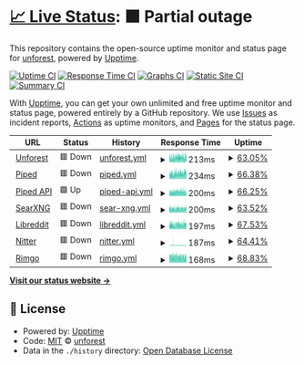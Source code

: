 # [📈 Live Status](https://unforest.github.io/uptime): <!--live status--> **🟧 Partial outage**

This repository contains the open-source uptime monitor and status page for [unforest](https://unforest.github.io/uptime), powered by [Upptime](https://github.com/upptime/upptime).

[![Uptime CI](https://github.com/unforest/uptime/workflows/Uptime%20CI/badge.svg)](https://github.com/unforest/uptime/actions?query=workflow%3A%22Uptime+CI%22)
[![Response Time CI](https://github.com/unforest/uptime/workflows/Response%20Time%20CI/badge.svg)](https://github.com/unforest/uptime/actions?query=workflow%3A%22Response+Time+CI%22)
[![Graphs CI](https://github.com/unforest/uptime/workflows/Graphs%20CI/badge.svg)](https://github.com/unforest/uptime/actions?query=workflow%3A%22Graphs+CI%22)
[![Static Site CI](https://github.com/unforest/uptime/workflows/Static%20Site%20CI/badge.svg)](https://github.com/unforest/uptime/actions?query=workflow%3A%22Static+Site+CI%22)
[![Summary CI](https://github.com/unforest/uptime/workflows/Summary%20CI/badge.svg)](https://github.com/unforest/uptime/actions?query=workflow%3A%22Summary+CI%22)

With [Upptime](https://upptime.js.org), you can get your own unlimited and free uptime monitor and status page, powered entirely by a GitHub repository. We use [Issues](https://github.com/unforest/uptime/issues) as incident reports, [Actions](https://github.com/unforest/uptime/actions) as uptime monitors, and [Pages](https://unforest.github.io/uptime) for the status page.

<!--start: status pages-->
<!-- This summary is generated by Upptime (https://github.com/upptime/upptime) -->
<!-- Do not edit this manually, your changes will be overwritten -->
<!-- prettier-ignore -->
| URL | Status | History | Response Time | Uptime |
| --- | ------ | ------- | ------------- | ------ |
| <img alt="" src="https://icons.duckduckgo.com/ip3/www.unforest.net.ico" height="13"> [Unforest](https://www.unforest.net) | 🟥 Down | [unforest.yml](https://github.com/unforest/uptime/commits/HEAD/history/unforest.yml) | <details><summary><img alt="Response time graph" src="./graphs/unforest/response-time-week.png" height="20"> 213ms</summary><br><a href="https://unforest.github.io/uptime/history/unforest"><img alt="Response time 269" src="https://img.shields.io/endpoint?url=https%3A%2F%2Fraw.githubusercontent.com%2Funforest%2Fuptime%2FHEAD%2Fapi%2Funforest%2Fresponse-time.json"></a><br><a href="https://unforest.github.io/uptime/history/unforest"><img alt="24-hour response time 209" src="https://img.shields.io/endpoint?url=https%3A%2F%2Fraw.githubusercontent.com%2Funforest%2Fuptime%2FHEAD%2Fapi%2Funforest%2Fresponse-time-day.json"></a><br><a href="https://unforest.github.io/uptime/history/unforest"><img alt="7-day response time 213" src="https://img.shields.io/endpoint?url=https%3A%2F%2Fraw.githubusercontent.com%2Funforest%2Fuptime%2FHEAD%2Fapi%2Funforest%2Fresponse-time-week.json"></a><br><a href="https://unforest.github.io/uptime/history/unforest"><img alt="30-day response time 262" src="https://img.shields.io/endpoint?url=https%3A%2F%2Fraw.githubusercontent.com%2Funforest%2Fuptime%2FHEAD%2Fapi%2Funforest%2Fresponse-time-month.json"></a><br><a href="https://unforest.github.io/uptime/history/unforest"><img alt="1-year response time 269" src="https://img.shields.io/endpoint?url=https%3A%2F%2Fraw.githubusercontent.com%2Funforest%2Fuptime%2FHEAD%2Fapi%2Funforest%2Fresponse-time-year.json"></a></details> | <details><summary><a href="https://unforest.github.io/uptime/history/unforest">63.05%</a></summary><a href="https://unforest.github.io/uptime/history/unforest"><img alt="All-time uptime 99.02%" src="https://img.shields.io/endpoint?url=https%3A%2F%2Fraw.githubusercontent.com%2Funforest%2Fuptime%2FHEAD%2Fapi%2Funforest%2Fuptime.json"></a><br><a href="https://unforest.github.io/uptime/history/unforest"><img alt="24-hour uptime 48.09%" src="https://img.shields.io/endpoint?url=https%3A%2F%2Fraw.githubusercontent.com%2Funforest%2Fuptime%2FHEAD%2Fapi%2Funforest%2Fuptime-day.json"></a><br><a href="https://unforest.github.io/uptime/history/unforest"><img alt="7-day uptime 63.05%" src="https://img.shields.io/endpoint?url=https%3A%2F%2Fraw.githubusercontent.com%2Funforest%2Fuptime%2FHEAD%2Fapi%2Funforest%2Fuptime-week.json"></a><br><a href="https://unforest.github.io/uptime/history/unforest"><img alt="30-day uptime 91.50%" src="https://img.shields.io/endpoint?url=https%3A%2F%2Fraw.githubusercontent.com%2Funforest%2Fuptime%2FHEAD%2Fapi%2Funforest%2Fuptime-month.json"></a><br><a href="https://unforest.github.io/uptime/history/unforest"><img alt="1-year uptime 99.02%" src="https://img.shields.io/endpoint?url=https%3A%2F%2Fraw.githubusercontent.com%2Funforest%2Fuptime%2FHEAD%2Fapi%2Funforest%2Fuptime-year.json"></a></details>
| <img alt="" src="https://icons.duckduckgo.com/ip3/piped.unforest.net.ico" height="13"> [Piped](https://piped.unforest.net) | 🟥 Down | [piped.yml](https://github.com/unforest/uptime/commits/HEAD/history/piped.yml) | <details><summary><img alt="Response time graph" src="./graphs/piped/response-time-week.png" height="20"> 234ms</summary><br><a href="https://unforest.github.io/uptime/history/piped"><img alt="Response time 224" src="https://img.shields.io/endpoint?url=https%3A%2F%2Fraw.githubusercontent.com%2Funforest%2Fuptime%2FHEAD%2Fapi%2Fpiped%2Fresponse-time.json"></a><br><a href="https://unforest.github.io/uptime/history/piped"><img alt="24-hour response time 377" src="https://img.shields.io/endpoint?url=https%3A%2F%2Fraw.githubusercontent.com%2Funforest%2Fuptime%2FHEAD%2Fapi%2Fpiped%2Fresponse-time-day.json"></a><br><a href="https://unforest.github.io/uptime/history/piped"><img alt="7-day response time 234" src="https://img.shields.io/endpoint?url=https%3A%2F%2Fraw.githubusercontent.com%2Funforest%2Fuptime%2FHEAD%2Fapi%2Fpiped%2Fresponse-time-week.json"></a><br><a href="https://unforest.github.io/uptime/history/piped"><img alt="30-day response time 237" src="https://img.shields.io/endpoint?url=https%3A%2F%2Fraw.githubusercontent.com%2Funforest%2Fuptime%2FHEAD%2Fapi%2Fpiped%2Fresponse-time-month.json"></a><br><a href="https://unforest.github.io/uptime/history/piped"><img alt="1-year response time 224" src="https://img.shields.io/endpoint?url=https%3A%2F%2Fraw.githubusercontent.com%2Funforest%2Fuptime%2FHEAD%2Fapi%2Fpiped%2Fresponse-time-year.json"></a></details> | <details><summary><a href="https://unforest.github.io/uptime/history/piped">66.38%</a></summary><a href="https://unforest.github.io/uptime/history/piped"><img alt="All-time uptime 99.11%" src="https://img.shields.io/endpoint?url=https%3A%2F%2Fraw.githubusercontent.com%2Funforest%2Fuptime%2FHEAD%2Fapi%2Fpiped%2Fuptime.json"></a><br><a href="https://unforest.github.io/uptime/history/piped"><img alt="24-hour uptime 59.97%" src="https://img.shields.io/endpoint?url=https%3A%2F%2Fraw.githubusercontent.com%2Funforest%2Fuptime%2FHEAD%2Fapi%2Fpiped%2Fuptime-day.json"></a><br><a href="https://unforest.github.io/uptime/history/piped"><img alt="7-day uptime 66.38%" src="https://img.shields.io/endpoint?url=https%3A%2F%2Fraw.githubusercontent.com%2Funforest%2Fuptime%2FHEAD%2Fapi%2Fpiped%2Fuptime-week.json"></a><br><a href="https://unforest.github.io/uptime/history/piped"><img alt="30-day uptime 92.26%" src="https://img.shields.io/endpoint?url=https%3A%2F%2Fraw.githubusercontent.com%2Funforest%2Fuptime%2FHEAD%2Fapi%2Fpiped%2Fuptime-month.json"></a><br><a href="https://unforest.github.io/uptime/history/piped"><img alt="1-year uptime 99.11%" src="https://img.shields.io/endpoint?url=https%3A%2F%2Fraw.githubusercontent.com%2Funforest%2Fuptime%2FHEAD%2Fapi%2Fpiped%2Fuptime-year.json"></a></details>
| <img alt="" src="https://icons.duckduckgo.com/ip3/pipedapi.unforest.net.ico" height="13"> [Piped API](https://pipedapi.unforest.net) | 🟩 Up | [piped-api.yml](https://github.com/unforest/uptime/commits/HEAD/history/piped-api.yml) | <details><summary><img alt="Response time graph" src="./graphs/piped-api/response-time-week.png" height="20"> 200ms</summary><br><a href="https://unforest.github.io/uptime/history/piped-api"><img alt="Response time 210" src="https://img.shields.io/endpoint?url=https%3A%2F%2Fraw.githubusercontent.com%2Funforest%2Fuptime%2FHEAD%2Fapi%2Fpiped-api%2Fresponse-time.json"></a><br><a href="https://unforest.github.io/uptime/history/piped-api"><img alt="24-hour response time 164" src="https://img.shields.io/endpoint?url=https%3A%2F%2Fraw.githubusercontent.com%2Funforest%2Fuptime%2FHEAD%2Fapi%2Fpiped-api%2Fresponse-time-day.json"></a><br><a href="https://unforest.github.io/uptime/history/piped-api"><img alt="7-day response time 200" src="https://img.shields.io/endpoint?url=https%3A%2F%2Fraw.githubusercontent.com%2Funforest%2Fuptime%2FHEAD%2Fapi%2Fpiped-api%2Fresponse-time-week.json"></a><br><a href="https://unforest.github.io/uptime/history/piped-api"><img alt="30-day response time 205" src="https://img.shields.io/endpoint?url=https%3A%2F%2Fraw.githubusercontent.com%2Funforest%2Fuptime%2FHEAD%2Fapi%2Fpiped-api%2Fresponse-time-month.json"></a><br><a href="https://unforest.github.io/uptime/history/piped-api"><img alt="1-year response time 210" src="https://img.shields.io/endpoint?url=https%3A%2F%2Fraw.githubusercontent.com%2Funforest%2Fuptime%2FHEAD%2Fapi%2Fpiped-api%2Fresponse-time-year.json"></a></details> | <details><summary><a href="https://unforest.github.io/uptime/history/piped-api">66.25%</a></summary><a href="https://unforest.github.io/uptime/history/piped-api"><img alt="All-time uptime 99.10%" src="https://img.shields.io/endpoint?url=https%3A%2F%2Fraw.githubusercontent.com%2Funforest%2Fuptime%2FHEAD%2Fapi%2Fpiped-api%2Fuptime.json"></a><br><a href="https://unforest.github.io/uptime/history/piped-api"><img alt="24-hour uptime 53.56%" src="https://img.shields.io/endpoint?url=https%3A%2F%2Fraw.githubusercontent.com%2Funforest%2Fuptime%2FHEAD%2Fapi%2Fpiped-api%2Fuptime-day.json"></a><br><a href="https://unforest.github.io/uptime/history/piped-api"><img alt="7-day uptime 66.25%" src="https://img.shields.io/endpoint?url=https%3A%2F%2Fraw.githubusercontent.com%2Funforest%2Fuptime%2FHEAD%2Fapi%2Fpiped-api%2Fuptime-week.json"></a><br><a href="https://unforest.github.io/uptime/history/piped-api"><img alt="30-day uptime 92.23%" src="https://img.shields.io/endpoint?url=https%3A%2F%2Fraw.githubusercontent.com%2Funforest%2Fuptime%2FHEAD%2Fapi%2Fpiped-api%2Fuptime-month.json"></a><br><a href="https://unforest.github.io/uptime/history/piped-api"><img alt="1-year uptime 99.10%" src="https://img.shields.io/endpoint?url=https%3A%2F%2Fraw.githubusercontent.com%2Funforest%2Fuptime%2FHEAD%2Fapi%2Fpiped-api%2Fuptime-year.json"></a></details>
| <img alt="" src="https://icons.duckduckgo.com/ip3/searxng.unforest.net.ico" height="13"> [SearXNG](https://searxng.unforest.net) | 🟥 Down | [sear-xng.yml](https://github.com/unforest/uptime/commits/HEAD/history/sear-xng.yml) | <details><summary><img alt="Response time graph" src="./graphs/sear-xng/response-time-week.png" height="20"> 200ms</summary><br><a href="https://unforest.github.io/uptime/history/sear-xng"><img alt="Response time 185" src="https://img.shields.io/endpoint?url=https%3A%2F%2Fraw.githubusercontent.com%2Funforest%2Fuptime%2FHEAD%2Fapi%2Fsear-xng%2Fresponse-time.json"></a><br><a href="https://unforest.github.io/uptime/history/sear-xng"><img alt="24-hour response time 196" src="https://img.shields.io/endpoint?url=https%3A%2F%2Fraw.githubusercontent.com%2Funforest%2Fuptime%2FHEAD%2Fapi%2Fsear-xng%2Fresponse-time-day.json"></a><br><a href="https://unforest.github.io/uptime/history/sear-xng"><img alt="7-day response time 200" src="https://img.shields.io/endpoint?url=https%3A%2F%2Fraw.githubusercontent.com%2Funforest%2Fuptime%2FHEAD%2Fapi%2Fsear-xng%2Fresponse-time-week.json"></a><br><a href="https://unforest.github.io/uptime/history/sear-xng"><img alt="30-day response time 191" src="https://img.shields.io/endpoint?url=https%3A%2F%2Fraw.githubusercontent.com%2Funforest%2Fuptime%2FHEAD%2Fapi%2Fsear-xng%2Fresponse-time-month.json"></a><br><a href="https://unforest.github.io/uptime/history/sear-xng"><img alt="1-year response time 185" src="https://img.shields.io/endpoint?url=https%3A%2F%2Fraw.githubusercontent.com%2Funforest%2Fuptime%2FHEAD%2Fapi%2Fsear-xng%2Fresponse-time-year.json"></a></details> | <details><summary><a href="https://unforest.github.io/uptime/history/sear-xng">63.52%</a></summary><a href="https://unforest.github.io/uptime/history/sear-xng"><img alt="All-time uptime 99.03%" src="https://img.shields.io/endpoint?url=https%3A%2F%2Fraw.githubusercontent.com%2Funforest%2Fuptime%2FHEAD%2Fapi%2Fsear-xng%2Fuptime.json"></a><br><a href="https://unforest.github.io/uptime/history/sear-xng"><img alt="24-hour uptime 54.57%" src="https://img.shields.io/endpoint?url=https%3A%2F%2Fraw.githubusercontent.com%2Funforest%2Fuptime%2FHEAD%2Fapi%2Fsear-xng%2Fuptime-day.json"></a><br><a href="https://unforest.github.io/uptime/history/sear-xng"><img alt="7-day uptime 63.52%" src="https://img.shields.io/endpoint?url=https%3A%2F%2Fraw.githubusercontent.com%2Funforest%2Fuptime%2FHEAD%2Fapi%2Fsear-xng%2Fuptime-week.json"></a><br><a href="https://unforest.github.io/uptime/history/sear-xng"><img alt="30-day uptime 91.60%" src="https://img.shields.io/endpoint?url=https%3A%2F%2Fraw.githubusercontent.com%2Funforest%2Fuptime%2FHEAD%2Fapi%2Fsear-xng%2Fuptime-month.json"></a><br><a href="https://unforest.github.io/uptime/history/sear-xng"><img alt="1-year uptime 99.03%" src="https://img.shields.io/endpoint?url=https%3A%2F%2Fraw.githubusercontent.com%2Funforest%2Fuptime%2FHEAD%2Fapi%2Fsear-xng%2Fuptime-year.json"></a></details>
| <img alt="" src="https://icons.duckduckgo.com/ip3/libreddit.unforest.net.ico" height="13"> [Libreddit](https://libreddit.unforest.net) | 🟥 Down | [libreddit.yml](https://github.com/unforest/uptime/commits/HEAD/history/libreddit.yml) | <details><summary><img alt="Response time graph" src="./graphs/libreddit/response-time-week.png" height="20"> 197ms</summary><br><a href="https://unforest.github.io/uptime/history/libreddit"><img alt="Response time 273" src="https://img.shields.io/endpoint?url=https%3A%2F%2Fraw.githubusercontent.com%2Funforest%2Fuptime%2FHEAD%2Fapi%2Flibreddit%2Fresponse-time.json"></a><br><a href="https://unforest.github.io/uptime/history/libreddit"><img alt="24-hour response time 237" src="https://img.shields.io/endpoint?url=https%3A%2F%2Fraw.githubusercontent.com%2Funforest%2Fuptime%2FHEAD%2Fapi%2Flibreddit%2Fresponse-time-day.json"></a><br><a href="https://unforest.github.io/uptime/history/libreddit"><img alt="7-day response time 197" src="https://img.shields.io/endpoint?url=https%3A%2F%2Fraw.githubusercontent.com%2Funforest%2Fuptime%2FHEAD%2Fapi%2Flibreddit%2Fresponse-time-week.json"></a><br><a href="https://unforest.github.io/uptime/history/libreddit"><img alt="30-day response time 191" src="https://img.shields.io/endpoint?url=https%3A%2F%2Fraw.githubusercontent.com%2Funforest%2Fuptime%2FHEAD%2Fapi%2Flibreddit%2Fresponse-time-month.json"></a><br><a href="https://unforest.github.io/uptime/history/libreddit"><img alt="1-year response time 273" src="https://img.shields.io/endpoint?url=https%3A%2F%2Fraw.githubusercontent.com%2Funforest%2Fuptime%2FHEAD%2Fapi%2Flibreddit%2Fresponse-time-year.json"></a></details> | <details><summary><a href="https://unforest.github.io/uptime/history/libreddit">67.53%</a></summary><a href="https://unforest.github.io/uptime/history/libreddit"><img alt="All-time uptime 99.14%" src="https://img.shields.io/endpoint?url=https%3A%2F%2Fraw.githubusercontent.com%2Funforest%2Fuptime%2FHEAD%2Fapi%2Flibreddit%2Fuptime.json"></a><br><a href="https://unforest.github.io/uptime/history/libreddit"><img alt="24-hour uptime 58.09%" src="https://img.shields.io/endpoint?url=https%3A%2F%2Fraw.githubusercontent.com%2Funforest%2Fuptime%2FHEAD%2Fapi%2Flibreddit%2Fuptime-day.json"></a><br><a href="https://unforest.github.io/uptime/history/libreddit"><img alt="7-day uptime 67.53%" src="https://img.shields.io/endpoint?url=https%3A%2F%2Fraw.githubusercontent.com%2Funforest%2Fuptime%2FHEAD%2Fapi%2Flibreddit%2Fuptime-week.json"></a><br><a href="https://unforest.github.io/uptime/history/libreddit"><img alt="30-day uptime 92.53%" src="https://img.shields.io/endpoint?url=https%3A%2F%2Fraw.githubusercontent.com%2Funforest%2Fuptime%2FHEAD%2Fapi%2Flibreddit%2Fuptime-month.json"></a><br><a href="https://unforest.github.io/uptime/history/libreddit"><img alt="1-year uptime 99.14%" src="https://img.shields.io/endpoint?url=https%3A%2F%2Fraw.githubusercontent.com%2Funforest%2Fuptime%2FHEAD%2Fapi%2Flibreddit%2Fuptime-year.json"></a></details>
| <img alt="" src="https://icons.duckduckgo.com/ip3/nitter.unforest.net.ico" height="13"> [Nitter](https://nitter.unforest.net) | 🟥 Down | [nitter.yml](https://github.com/unforest/uptime/commits/HEAD/history/nitter.yml) | <details><summary><img alt="Response time graph" src="./graphs/nitter/response-time-week.png" height="20"> 187ms</summary><br><a href="https://unforest.github.io/uptime/history/nitter"><img alt="Response time 195" src="https://img.shields.io/endpoint?url=https%3A%2F%2Fraw.githubusercontent.com%2Funforest%2Fuptime%2FHEAD%2Fapi%2Fnitter%2Fresponse-time.json"></a><br><a href="https://unforest.github.io/uptime/history/nitter"><img alt="24-hour response time 174" src="https://img.shields.io/endpoint?url=https%3A%2F%2Fraw.githubusercontent.com%2Funforest%2Fuptime%2FHEAD%2Fapi%2Fnitter%2Fresponse-time-day.json"></a><br><a href="https://unforest.github.io/uptime/history/nitter"><img alt="7-day response time 187" src="https://img.shields.io/endpoint?url=https%3A%2F%2Fraw.githubusercontent.com%2Funforest%2Fuptime%2FHEAD%2Fapi%2Fnitter%2Fresponse-time-week.json"></a><br><a href="https://unforest.github.io/uptime/history/nitter"><img alt="30-day response time 206" src="https://img.shields.io/endpoint?url=https%3A%2F%2Fraw.githubusercontent.com%2Funforest%2Fuptime%2FHEAD%2Fapi%2Fnitter%2Fresponse-time-month.json"></a><br><a href="https://unforest.github.io/uptime/history/nitter"><img alt="1-year response time 195" src="https://img.shields.io/endpoint?url=https%3A%2F%2Fraw.githubusercontent.com%2Funforest%2Fuptime%2FHEAD%2Fapi%2Fnitter%2Fresponse-time-year.json"></a></details> | <details><summary><a href="https://unforest.github.io/uptime/history/nitter">64.41%</a></summary><a href="https://unforest.github.io/uptime/history/nitter"><img alt="All-time uptime 99.06%" src="https://img.shields.io/endpoint?url=https%3A%2F%2Fraw.githubusercontent.com%2Funforest%2Fuptime%2FHEAD%2Fapi%2Fnitter%2Fuptime.json"></a><br><a href="https://unforest.github.io/uptime/history/nitter"><img alt="24-hour uptime 56.09%" src="https://img.shields.io/endpoint?url=https%3A%2F%2Fraw.githubusercontent.com%2Funforest%2Fuptime%2FHEAD%2Fapi%2Fnitter%2Fuptime-day.json"></a><br><a href="https://unforest.github.io/uptime/history/nitter"><img alt="7-day uptime 64.41%" src="https://img.shields.io/endpoint?url=https%3A%2F%2Fraw.githubusercontent.com%2Funforest%2Fuptime%2FHEAD%2Fapi%2Fnitter%2Fuptime-week.json"></a><br><a href="https://unforest.github.io/uptime/history/nitter"><img alt="30-day uptime 91.81%" src="https://img.shields.io/endpoint?url=https%3A%2F%2Fraw.githubusercontent.com%2Funforest%2Fuptime%2FHEAD%2Fapi%2Fnitter%2Fuptime-month.json"></a><br><a href="https://unforest.github.io/uptime/history/nitter"><img alt="1-year uptime 99.06%" src="https://img.shields.io/endpoint?url=https%3A%2F%2Fraw.githubusercontent.com%2Funforest%2Fuptime%2FHEAD%2Fapi%2Fnitter%2Fuptime-year.json"></a></details>
| <img alt="" src="https://icons.duckduckgo.com/ip3/rimgo.unforest.net.ico" height="13"> [Rimgo](https://rimgo.unforest.net) | 🟥 Down | [rimgo.yml](https://github.com/unforest/uptime/commits/HEAD/history/rimgo.yml) | <details><summary><img alt="Response time graph" src="./graphs/rimgo/response-time-week.png" height="20"> 168ms</summary><br><a href="https://unforest.github.io/uptime/history/rimgo"><img alt="Response time 191" src="https://img.shields.io/endpoint?url=https%3A%2F%2Fraw.githubusercontent.com%2Funforest%2Fuptime%2FHEAD%2Fapi%2Frimgo%2Fresponse-time.json"></a><br><a href="https://unforest.github.io/uptime/history/rimgo"><img alt="24-hour response time 149" src="https://img.shields.io/endpoint?url=https%3A%2F%2Fraw.githubusercontent.com%2Funforest%2Fuptime%2FHEAD%2Fapi%2Frimgo%2Fresponse-time-day.json"></a><br><a href="https://unforest.github.io/uptime/history/rimgo"><img alt="7-day response time 168" src="https://img.shields.io/endpoint?url=https%3A%2F%2Fraw.githubusercontent.com%2Funforest%2Fuptime%2FHEAD%2Fapi%2Frimgo%2Fresponse-time-week.json"></a><br><a href="https://unforest.github.io/uptime/history/rimgo"><img alt="30-day response time 201" src="https://img.shields.io/endpoint?url=https%3A%2F%2Fraw.githubusercontent.com%2Funforest%2Fuptime%2FHEAD%2Fapi%2Frimgo%2Fresponse-time-month.json"></a><br><a href="https://unforest.github.io/uptime/history/rimgo"><img alt="1-year response time 191" src="https://img.shields.io/endpoint?url=https%3A%2F%2Fraw.githubusercontent.com%2Funforest%2Fuptime%2FHEAD%2Fapi%2Frimgo%2Fresponse-time-year.json"></a></details> | <details><summary><a href="https://unforest.github.io/uptime/history/rimgo">68.83%</a></summary><a href="https://unforest.github.io/uptime/history/rimgo"><img alt="All-time uptime 99.17%" src="https://img.shields.io/endpoint?url=https%3A%2F%2Fraw.githubusercontent.com%2Funforest%2Fuptime%2FHEAD%2Fapi%2Frimgo%2Fuptime.json"></a><br><a href="https://unforest.github.io/uptime/history/rimgo"><img alt="24-hour uptime 63.47%" src="https://img.shields.io/endpoint?url=https%3A%2F%2Fraw.githubusercontent.com%2Funforest%2Fuptime%2FHEAD%2Fapi%2Frimgo%2Fuptime-day.json"></a><br><a href="https://unforest.github.io/uptime/history/rimgo"><img alt="7-day uptime 68.83%" src="https://img.shields.io/endpoint?url=https%3A%2F%2Fraw.githubusercontent.com%2Funforest%2Fuptime%2FHEAD%2Fapi%2Frimgo%2Fuptime-week.json"></a><br><a href="https://unforest.github.io/uptime/history/rimgo"><img alt="30-day uptime 92.83%" src="https://img.shields.io/endpoint?url=https%3A%2F%2Fraw.githubusercontent.com%2Funforest%2Fuptime%2FHEAD%2Fapi%2Frimgo%2Fuptime-month.json"></a><br><a href="https://unforest.github.io/uptime/history/rimgo"><img alt="1-year uptime 99.17%" src="https://img.shields.io/endpoint?url=https%3A%2F%2Fraw.githubusercontent.com%2Funforest%2Fuptime%2FHEAD%2Fapi%2Frimgo%2Fuptime-year.json"></a></details>

<!--end: status pages-->

[**Visit our status website →**](https://unforest.github.io/uptime)

## 📄 License

- Powered by: [Upptime](https://github.com/upptime/upptime)
- Code: [MIT](./LICENSE) © [unforest](https://unforest.github.io/uptime)
- Data in the `./history` directory: [Open Database License](https://opendatacommons.org/licenses/odbl/1-0/)
